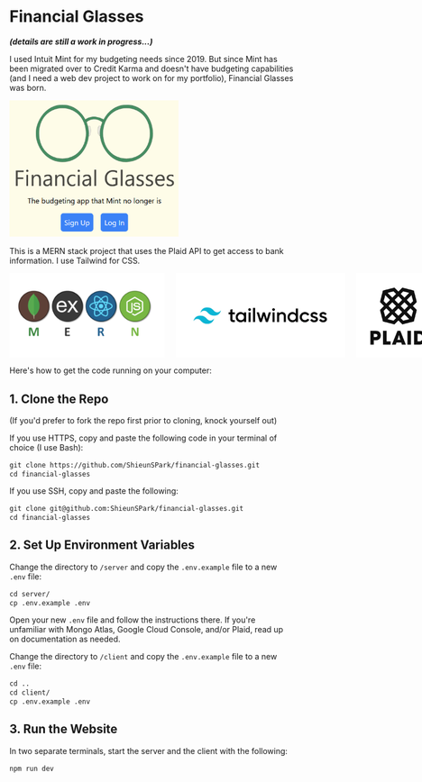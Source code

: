 # Financial Glasses

**_(details are still a work in progress...)_**

I used Intuit Mint for my budgeting needs since 2019. But since Mint has been migrated over to Credit Karma and doesn't have budgeting capabilities (and I need a web dev project to work on for my portfolio), Financial Glasses was born.

<!-- ![Financial Glasses home page](client\src\assets\financial-glasses-home-screenshot.png) -->
<img src="client\src\assets\financial-glasses-home-screenshot.png" style="width: 300px;"/>

This is a MERN stack project that uses the Plaid API to get access to bank information. I use Tailwind for CSS.

<div style="display: flex; gap: 20px;">
    <img src="client\src\assets\MERN.png" style="height: 150px;"/>
    <img src="client\src\assets\tailwind.webp" style="height: 150px;"/>
    <img src="client\src\assets\plaid.png" style="height: 150px;"/>
</div>

Here's how to get the code running on your computer:

## 1. Clone the Repo

(If you'd prefer to fork the repo first prior to cloning, knock yourself out)

If you use HTTPS, copy and paste the following code in your terminal of choice (I use Bash):

```
git clone https://github.com/ShieunSPark/financial-glasses.git
cd financial-glasses
```

If you use SSH, copy and paste the following:

```
git clone git@github.com:ShieunSPark/financial-glasses.git
cd financial-glasses
```

## 2. Set Up Environment Variables

Change the directory to `/server` and copy the `.env.example` file to a new `.env` file:

```
cd server/
cp .env.example .env
```

Open your new `.env` file and follow the instructions there. If you're unfamiliar with Mongo Atlas, Google Cloud Console, and/or Plaid, read up on documentation as needed.

Change the directory to `/client` and copy the `.env.example` file to a new `.env` file:

```
cd ..
cd client/
cp .env.example .env
```

## 3. Run the Website

In two separate terminals, start the server and the client with the following:

```
npm run dev
```
